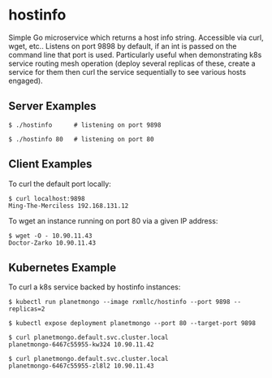 # hostinfo

Simple Go microservice which returns a host info string. Accessible via curl, wget, etc.. Listens on port 9898 by default, if an int is passed on the command line that port is used. Particularly useful when demonstrating k8s service routing mesh operation (deploy several replicas of these, create a service for them then curl the service sequentially to see various hosts engaged).


## Server Examples

```
$ ./hostinfo      # listening on port 9898
```

```
$ ./hostinfo 80   # listening on port 80
```


## Client Examples

To curl the default port locally:

```
$ curl localhost:9898
Ming-The-Merciless 192.168.131.12
```

To wget an instance running on port 80 via a given IP address:

```
$ wget -O - 10.90.11.43
Doctor-Zarko 10.90.11.43
```


## Kubernetes Example

To curl a k8s service backed by hostinfo instances:

```
$ kubectl run planetmongo --image rxmllc/hostinfo --port 9898 --replicas=2

$ kubectl expose deployment planetmongo --port 80 --target-port 9898

$ curl planetmongo.default.svc.cluster.local
planetmongo-6467c55955-kw324 10.90.11.42

$ curl planetmongo.default.svc.cluster.local
planetmongo-6467c55955-zl8l2 10.90.11.43
```
